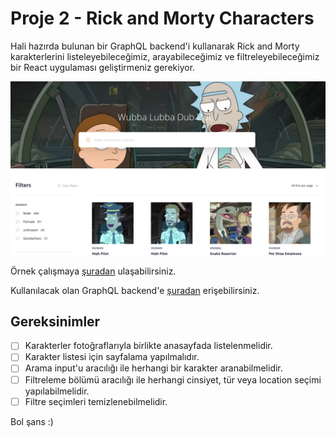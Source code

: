 # Proje 2 - Rick and Morty Characters

Hali hazırda bulunan bir GraphQL backend'i kullanarak Rick and Morty karakterlerini listeleyebileceğimiz, arayabileceğimiz ve filtreleyebileceğimiz bir React uygulaması geliştirmeniz gerekiyor.

![preview](./figures/preview.png)

Örnek çalışmaya [şuradan](https://rick-and-morty-chars.netlify.app/) ulaşabilirsiniz.

Kullanılacak olan GraphQL backend'e [şuradan](https://rickandmortyapi.com/graphql) erişebilirsiniz.

## Gereksinimler
- [ ] Karakterler fotoğraflarıyla birlikte anasayfada listelenmelidir.
- [ ] Karakter listesi için sayfalama yapılmalıdır.
- [ ] Arama input'u aracılığı ile herhangi bir karakter aranabilmelidir.
- [ ] Filtreleme bölümü aracılığı ile herhangi cinsiyet, tür  veya location seçimi yapılabilmelidir.
- [ ] Filtre seçimleri temizlenebilmelidir.

Bol şans :)

